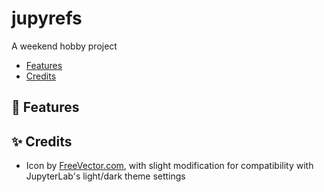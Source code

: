 # jupyrefs

A weekend hobby project

- [Features](#tada-features)
- [Credits](#sparkles-credits)

## :tada: Features

## :sparkles: Credits

- Icon by [FreeVector.com](https://www.freevector.com/chemistry-symbols-vector-27726),
  with slight modification for compatibility with JupyterLab's light/dark theme settings

<!-- vim: set ft=markdown: -->
